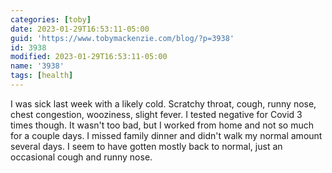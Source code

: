 ```yaml
---
categories: [toby]
date: 2023-01-29T16:53:11-05:00
guid: 'https://www.tobymackenzie.com/blog/?p=3938'
id: 3938
modified: 2023-01-29T16:53:11-05:00
name: '3938'
tags: [health]
---
```


I was sick last week with a likely cold.<!--more-->  Scratchy throat, cough, runny nose, chest congestion, wooziness, slight fever.  I tested negative for Covid 3 times though.  It wasn't too bad, but I worked from home and not so much for a couple days.  I missed family dinner and didn't walk my normal amount several days.  I seem to have gotten mostly back to normal, just an occasional cough and runny nose.

